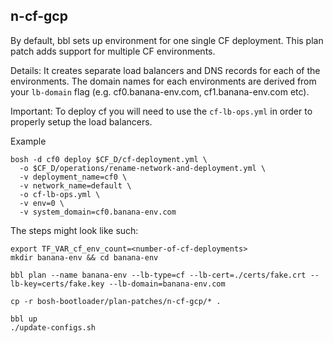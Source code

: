 ## n-cf-gcp

By default, bbl sets up environment for one single CF deployment.
This plan patch adds support for multiple CF environments.

Details:
It creates separate load balancers and DNS records for each of the environments.
The domain names for each environments are derived from your `lb-domain`
flag (e.g. cf0.banana-env.com, cf1.banana-env.com etc).

Important: To deploy cf you will need to use the `cf-lb-ops.yml` in order to
properly setup the load balancers.

Example
```
bosh -d cf0 deploy $CF_D/cf-deployment.yml \
  -o $CF_D/operations/rename-network-and-deployment.yml \
  -v deployment_name=cf0 \
  -v network_name=default \
  -o cf-lb-ops.yml \
  -v env=0 \
  -v system_domain=cf0.banana-env.com
```

The steps might look like such:

```
export TF_VAR_cf_env_count=<number-of-cf-deployments>
mkdir banana-env && cd banana-env

bbl plan --name banana-env --lb-type=cf --lb-cert=./certs/fake.crt --lb-key=certs/fake.key --lb-domain=banana-env.com

cp -r bosh-bootloader/plan-patches/n-cf-gcp/* .

bbl up
./update-configs.sh
```
